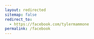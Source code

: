 ```yaml
---
layout: redirected
sitemap: false
redirect_to:
  - https://facebook.com/tylermammone
permalink: /facebook
---
```

